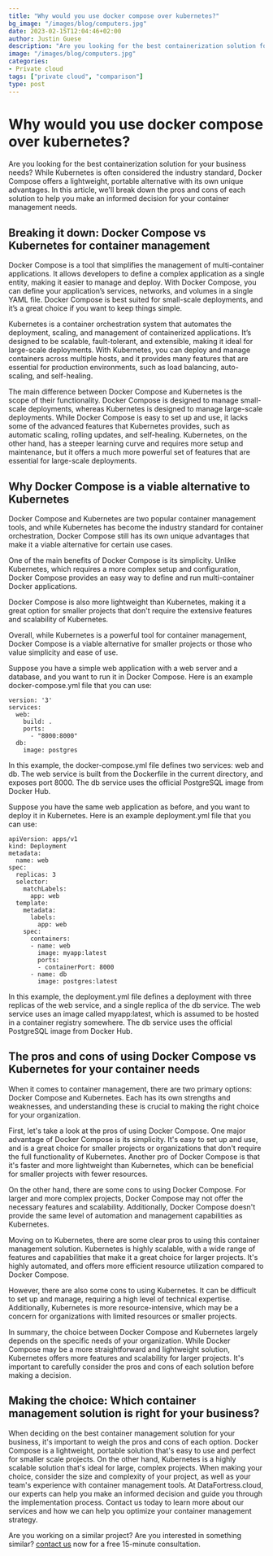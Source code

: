```yaml
---
title: "Why would you use docker compose over kubernetes?"
bg_image: "/images/blog/computers.jpg"
date: 2023-02-15T12:04:46+02:00
author: Justin Guese
description: "Are you looking for the best containerization solution for your business needs? While Kubernetes is often considered the industry standard, Docker Compose offers a lightweight, portable alternative with its own unique advantages."
image: "/images/blog/computers.jpg"
categories:
- Private cloud
tags: ["private cloud", "comparison"]
type: post
---
```


# Why would you use docker compose over kubernetes?

Are you looking for the best containerization solution for your business needs? While Kubernetes is often considered the industry standard, Docker Compose offers a lightweight, portable alternative with its own unique advantages. In this article, we'll break down the pros and cons of each solution to help you make an informed decision for your container management needs.

## Breaking it down: Docker Compose vs Kubernetes for container management

Docker Compose is a tool that simplifies the management of multi-container applications. It allows developers to define a complex application as a single entity, making it easier to manage and deploy. With Docker Compose, you can define your application’s services, networks, and volumes in a single YAML file. Docker Compose is best suited for small-scale deployments, and it’s a great choice if you want to keep things simple.

Kubernetes is a container orchestration system that automates the deployment, scaling, and management of containerized applications. It’s designed to be scalable, fault-tolerant, and extensible, making it ideal for large-scale deployments. With Kubernetes, you can deploy and manage containers across multiple hosts, and it provides many features that are essential for production environments, such as load balancing, auto-scaling, and self-healing.

The main difference between Docker Compose and Kubernetes is the scope of their functionality. Docker Compose is designed to manage small-scale deployments, whereas Kubernetes is designed to manage large-scale deployments. While Docker Compose is easy to set up and use, it lacks some of the advanced features that Kubernetes provides, such as automatic scaling, rolling updates, and self-healing. Kubernetes, on the other hand, has a steeper learning curve and requires more setup and maintenance, but it offers a much more powerful set of features that are essential for large-scale deployments.

## Why Docker Compose is a viable alternative to Kubernetes

Docker Compose and Kubernetes are two popular container management tools, and while Kubernetes has become the industry standard for container orchestration, Docker Compose still has its own unique advantages that make it a viable alternative for certain use cases.

One of the main benefits of Docker Compose is its simplicity. Unlike Kubernetes, which requires a more complex setup and configuration, Docker Compose provides an easy way to define and run multi-container Docker applications.

Docker Compose is also more lightweight than Kubernetes, making it a great option for smaller projects that don't require the extensive features and scalability of Kubernetes.

Overall, while Kubernetes is a powerful tool for container management, Docker Compose is a viable alternative for smaller projects or those who value simplicity and ease of use.

Suppose you have a simple web application with a web server and a database, and you want to run it in Docker Compose. Here is an example docker-compose.yml file that you can use:

```
version: '3'
services:
  web:
    build: .
    ports:
      - "8000:8000"
  db:
    image: postgres
```

In this example, the docker-compose.yml file defines two services: web and db. The web service is built from the Dockerfile in the current directory, and exposes port 8000. The db service uses the official PostgreSQL image from Docker Hub.

Suppose you have the same web application as before, and you want to deploy it in Kubernetes. Here is an example deployment.yml file that you can use:

```
apiVersion: apps/v1
kind: Deployment
metadata:
  name: web
spec:
  replicas: 3
  selector:
    matchLabels:
      app: web
  template:
    metadata:
      labels:
        app: web
    spec:
      containers:
      - name: web
        image: myapp:latest
        ports:
        - containerPort: 8000
      - name: db
        image: postgres:latest
```

In this example, the deployment.yml file defines a deployment with three replicas of the web service, and a single replica of the db service. The web service uses an image called myapp:latest, which is assumed to be hosted in a container registry somewhere. The db service uses the official PostgreSQL image from Docker Hub.


## The pros and cons of using Docker Compose vs Kubernetes for your container needs

When it comes to container management, there are two primary options: Docker Compose and Kubernetes. Each has its own strengths and weaknesses, and understanding these is crucial to making the right choice for your organization.

First, let's take a look at the pros of using Docker Compose. One major advantage of Docker Compose is its simplicity. It's easy to set up and use, and is a great choice for smaller projects or organizations that don't require the full functionality of Kubernetes. Another pro of Docker Compose is that it's faster and more lightweight than Kubernetes, which can be beneficial for smaller projects with fewer resources.

On the other hand, there are some cons to using Docker Compose. For larger and more complex projects, Docker Compose may not offer the necessary features and scalability. Additionally, Docker Compose doesn't provide the same level of automation and management capabilities as Kubernetes.

Moving on to Kubernetes, there are some clear pros to using this container management solution. Kubernetes is highly scalable, with a wide range of features and capabilities that make it a great choice for larger projects. It's highly automated, and offers more efficient resource utilization compared to Docker Compose.

However, there are also some cons to using Kubernetes. It can be difficult to set up and manage, requiring a high level of technical expertise. Additionally, Kubernetes is more resource-intensive, which may be a concern for organizations with limited resources or smaller projects.

In summary, the choice between Docker Compose and Kubernetes largely depends on the specific needs of your organization. While Docker Compose may be a more straightforward and lightweight solution, Kubernetes offers more features and scalability for larger projects. It's important to carefully consider the pros and cons of each solution before making a decision.

## Making the choice: Which container management solution is right for your business?

When deciding on the best container management solution for your business, it's important to weigh the pros and cons of each option. Docker Compose is a lightweight, portable solution that's easy to use and perfect for smaller scale projects. On the other hand, Kubernetes is a highly scalable solution that's ideal for large, complex projects. When making your choice, consider the size and complexity of your project, as well as your team's experience with container management tools. At DataFortress.cloud, our experts can help you make an informed decision and guide you through the implementation process. Contact us today to learn more about our services and how we can help you optimize your container management strategy.


Are you working on a similar project? Are you interested in something similar? [contact us](/contact) now for a free 15-minute consultation.